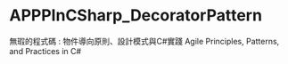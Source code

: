 # APPPInCSharp_DecoratorPattern

無瑕的程式碼 : 物件導向原則、設計模式與C#實踐 Agile Principles, Patterns, and Practices in C#